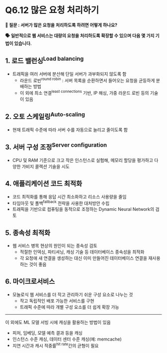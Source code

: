 # Q6.12 많은 요청 처리하기

**🙋 질문 : 서버가 많은 요청을 처리하도록 하려면 어떻게 하나요?**

**🗣️ 일반적으로 웹 서비스는 대량의 요청을 처리하도록 확장할 수 있으며 다음 몇 가지 기법이 있습니다.**

## 1. 로드 밸런싱<sup>Load balancing</sup>

- 트래픽을 여러 서버에 분산해 단일 서버가 과부화되지 않도록 함
  - 라운드 로빈<sup>round robin</sup> : 서버 목록을 순환하면서 들어오는 요청을 균등하게 분배하는 방법
  - 이 외에 최소 연결<sup>least connections</sup> 기반, IP 해싱, 가중 라운드 로빈 등의 기술이 있음

## 2. 오토 스케일링<sup>Auto-scaling</sup>

- 현재 트래픽 수준에 따라 서버 수를 자동으로 늘리고 줄이도록 함

## 3. 서버 구성 조정<sup>Server configuration</sup>

- CPU 및 RAM 기준으로 크고 작은 인스턴스로 실험해, 메모리 할당을 평가하고 다양한 가비지 콜렉션 기술을 시도

## 4. 애플리케이션 코드 최적화

- 코드 최적화를 통해 응답 시간 최소화하고 리소스 사용량을 줄임
- 타임아웃 및 폴백<sup>fallback</sup> 전략을 사용한 대처방안 수립
- 트래픽을 기반으로 컴퓨팅을 동적으로 조정하는 Dynamic Neural Network의 검토

## 5. 종속성 최적화

- 웹 서비스 병목 현상의 원인이 되는 종속성 검토
  - 적절한 인덱싱, 파티셔닝, 캐싱 기술 등 데이터베이스 종속성을 최적화
  - 각 요청애 새 연결을 생성하는 대신 이미 만들어진 데이터베이스 연결을 재사용하는 것이 좋음

## 6. 마이크로서비스

- 모놀로식 웹 서비스를 더 작고 관리하기 쉬운 구성 요소로 나누는 것
  - 작고 독립적인 배포 가능한 서비스를 구현
  - 트래픽 수준에 따라 개별 구성 요소를 더 쉽게 확장 가능

---

이 외에도 ML 모델 서빙 시에 캐싱을 활용하는 방법이 있음

- 피처, 임베딩, 모델 예측 결과 등을 캐싱
- 인스턴스 수준 캐싱, 데이터 센터 수준 캐싱(예: memcache)
- 지연 시간과 캐시 적중률<sup>hit rate</sup>간의 균형이 필요
